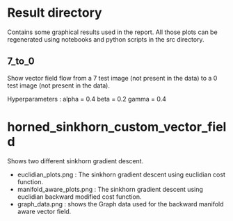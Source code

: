 # Result directory

Contains some graphical results used in the report. All those plots can be regenerated
using notebooks and python scripts in the src directory.

## 7_to_0

Show vector field flow from a 7 test image (not present in the data)
to a 0 test image (not present in the data).

Hyperparameters : 
alpha = 0.4
beta = 0.2
gamma = 0.4

# horned_sinkhorn_custom_vector_field

Shows two different sinkhorn gradient descent.

* euclidian_plots.png : The sinkhorn gradient descent using euclidian cost function.
* manifold_aware_plots.png : The sinkhorn gradient descent using euclidian backward modified cost function.   
* graph_data.png : shows the Graph data used for the backward manifold aware vector field.